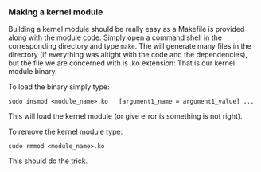 ### Making a kernel module

Building a kernel module should be really easy as a Makefile is provided along with the module code. Simply open a command shell in the corresponding directory and type `make`. The will generate many files in the directory (if everything was altight with the code and the dependencies), but the file we are concerned with is .ko extension: That is our kernel module binary. 

To load the binary simply type:

`sudo insmod <module_name>.ko   [argument1_name = argument1_value] ... `

This will load the kernel module (or give error is something is not right).

To remove the kernel module type:

`sude rmmod <module_name>.ko`

This should do the trick.


